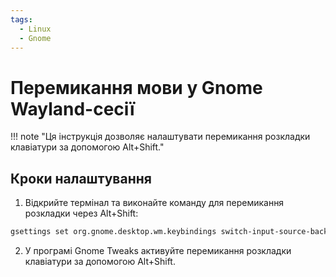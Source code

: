 ```yaml
---
tags:
  - Linux
  - Gnome
---
```


# Перемикання мови у Gnome Wayland-сесії

!!! note "Ця інструкція дозволяє налаштувати перемикання розкладки клавіатури за допомогою Alt+Shift."

## Кроки налаштування

1. Відкрийте термінал та виконайте команду для перемикання розкладки через Alt+Shift:

```bash
gsettings set org.gnome.desktop.wm.keybindings switch-input-source-backward "['<Alt>Shift_L']"
```

2. У програмі Gnome Tweaks активуйте перемикання розкладки клавіатури за допомогою Alt+Shift.